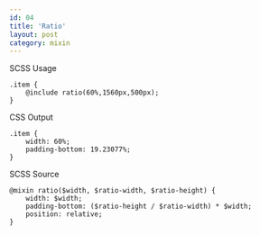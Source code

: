 ```yaml
---
id: 04
title: 'Ratio'
layout: post
category: mixin
---
```


SCSS Usage

    .item {
        @include ratio(60%,1560px,500px);
    }

CSS Output

    .item {
        width: 60%;
        padding-bottom: 19.23077%;
    }

SCSS Source

    @mixin ratio($width, $ratio-width, $ratio-height) {
        width: $width;
        padding-bottom: ($ratio-height / $ratio-width) * $width;
        position: relative;
    }
